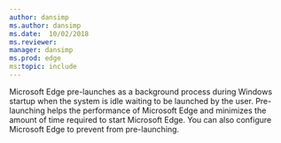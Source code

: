 ```yaml
---
author: dansimp
ms.author: dansimp
ms.date:  10/02/2018
ms.reviewer: 
manager: dansimp
ms.prod: edge
ms:topic: include
---
```


Microsoft Edge pre-launches as a background process during Windows startup when the system is idle waiting to be launched by the user.  Pre-launching helps the performance of Microsoft Edge and minimizes the amount of time required to start Microsoft Edge. You can also configure Microsoft Edge to prevent from pre-launching.
